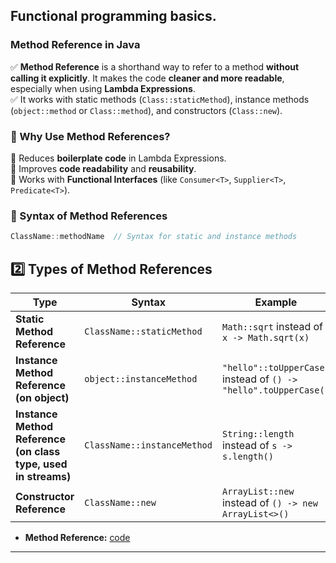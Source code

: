 ## Functional programming basics.

### **Method Reference in Java**  

✅ **Method Reference** is a shorthand way to refer to a method **without calling it explicitly**. It makes the code **cleaner and more readable**, especially when using **Lambda Expressions**.  
✅  It works with static methods (`Class::staticMethod`), instance methods (`object::method` or `Class::method`), and constructors (`Class::new`).

### **🔹 Why Use Method References?**
🔸 Reduces **boilerplate code** in Lambda Expressions.  
🔸 Improves **code readability** and **reusability**.  
🔸 Works with **Functional Interfaces** (like `Consumer<T>`, `Supplier<T>`, `Predicate<T>`).  

### **🔹 Syntax of Method References**
```java
ClassName::methodName  // Syntax for static and instance methods
```

## **2️⃣ Types of Method References**
| Type | Syntax | Example |
|------|--------|---------|
| **Static Method Reference** | `ClassName::staticMethod` | `Math::sqrt` instead of `x -> Math.sqrt(x)` |
| **Instance Method Reference (on object)** | `object::instanceMethod` | `"hello"::toUpperCase` instead of `() -> "hello".toUpperCase()` |
| **Instance Method Reference (on class type, used in streams)** | `ClassName::instanceMethod` | `String::length` instead of `s -> s.length()` |
| **Constructor Reference** | `ClassName::new` | `ArrayList::new` instead of `() -> new ArrayList<>()` |

- **Method Reference:** [code](https://github.com/MJubairahamed/JavaLearningCodeRepo/blob/main/Code/FunctionalInterface/LamdaExamples/MethodReferenceExample.java)

---